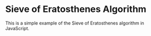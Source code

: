 # Sieve of Eratosthenes Algorithm

This is a simple example of the Sieve of Eratosthenes algorithm in JavaScript.